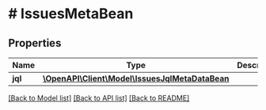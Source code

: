 # # IssuesMetaBean

## Properties

Name | Type | Description | Notes
------------ | ------------- | ------------- | -------------
**jql** | [**\OpenAPI\Client\Model\IssuesJqlMetaDataBean**](IssuesJqlMetaDataBean.md) |  | [optional]

[[Back to Model list]](../../README.md#models) [[Back to API list]](../../README.md#endpoints) [[Back to README]](../../README.md)
